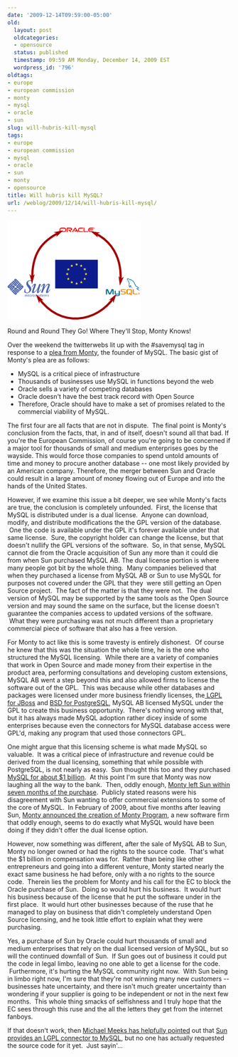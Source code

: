 ```yaml
---
date: '2009-12-14T09:59:00-05:00'
old:
  layout: post
  oldcategories:
  - opensource
  status: published
  timestamp: 09:59 AM Monday, December 14, 2009 EST
  wordpress_id: '796'
oldtags:
- europe
- european commission
- monty
- mysql
- oracle
- sun
slug: will-hubris-kill-mysql
tags:
- europe
- european commission
- mysql
- oracle
- sun
- monty
- opensource
title: Will hubris kill MySQL?
url: /weblog/2009/12/14/will-hubris-kill-mysql/
---
```


<div class="image caption center">
    <img src="/weblog/media/2009/12/sun-oracle-mysql.png" alt="Round and Round They Go! Where They'll Stop, Monty Knows!">
    <p>Round and Round They Go! Where They'll Stop, Monty Knows!</p>
</div>

Over the weekend the twitterwebs lit up with the #savemysql tag in response to a [plea from Monty](http://monty-says.blogspot.com/2009/12/help-saving-mysql.html), the founder of MySQL.  The basic gist of Monty's plea are as follows:

  * MySQL is a critical piece of infrastructure
  * Thousands of businesses use MySQL in functions beyond the web
  * Oracle sells a variety of competing databases
  * Oracle doesn't have the best track record with Open Source
  * Therefore, Oracle should have to make a set of promises related to the commercial viability of MySQL.

The first four are all facts that are not in dispute.  The final point is Monty's conclusion from the facts, that, in and of itself, doesn't sound all that bad.  If you're the European Commission, of course you're going to be concerned if a major tool for thousands of small and medium enterprises goes by the wayside.  This would force those companies to spend untold amounts of time and money to procure another database -- one most likely provided by an American company.  Therefore, the merger between Sun and Oracle could result in a large amount of money flowing out of Europe and into the hands of the United States.

However, if we examine this issue a bit deeper, we see while Monty's facts are true, the conclusion is completely unfounded.  First, the license that MySQL is distributed under is a dual license.  Anyone can download, modify, and distribute modifications the the GPL version of the database.  One the code is available under the GPL it's forever available under that same license.  Sure, the copyright holder can change the license, but that doesn't nullify the GPL versions of the software.  So, in that sense, MySQL cannot die from the Oracle acquisition of Sun any more than it could die from when Sun purchased MySQL AB. The dual license portion is where many people got bit by the whole thing.  Many companies believed that when they purchased a license from MySQL AB or Sun to use MySQL for purposes not covered under the GPL that they  were still getting an Open Source project.  The fact of the matter is that they were not.  The dual version of MySQL may be supported by the same tools as the Open Source version and may sound the same on the surface, but the license doesn't guarantee the companies access to updated versions of the software.  What they were purchasing was not much different than a proprietary commercial piece of software that also has a free version.

For Monty to act like this is some travesty is entirely dishonest.  Of course he knew that this was the situation the whole time, he is the one who structured the MySQL licensing.  While there are a variety of companies that work in Open Source and made money from their expertise in the product area, performing consultations and developing custom extensions, MySQL AB went a step beyond this and also allowed firms to license the software out of the GPL.  This was because while other databases and packages were licensed under more business friendly licenses, the[ LGPL for JBoss](http://docs.jboss.org/jbossas/admindevel326/html/apa.html) and [BSD for PostgreSQL](http://www.postgresql.org/about/licence), MySQL AB licensed MySQL under the GPL to create this business opportunity.  There's nothing wrong with that, but it has always made MySQL adoption rather dicey inside of some enterprises because even the connectors for MySQL database access were GPL'd, making any program that used those connectors GPL.

One might argue that this licensing scheme is what made MySQL so valuable.  It was a critical piece of infrastructure and revenue could be derived from the dual licensing, something that while possible with PostgreSQL, is not nearly as easy.  Sun thought this too and they purchased [MySQL for about $1 billion](http://www.mysql.com/news-and-events/sun-to-acquire-mysql.html).  At this point I'm sure that Monty was now laughing all the way to the bank.  Then, oddly enough, [Monty left Sun within seven months of the purchase](http://news.cnet.com/8301-13505_3-10033614-16.html).  Publicly stated reasons were his disagreement with Sun wanting to offer commercial extensions to some of the core of MySQL.  In February of 2009, about five months after leaving Sun, [Monty announced the creation of Monty Program](http://monty-says.blogspot.com/2009/02/time-to-move-on.html), a new software firm that oddly enough, seems to do exactly what MySQL would have been doing if they didn't offer the dual license option.

However, now something was different, after the sale of MySQL AB to Sun, Monty no longer owned or had the rights to the source code.  That's what the $1 billion in compensation was for.  Rather than being like other entrepreneurs and going into a different venture, Monty started nearly the exact same business he had before, only with a no rights to the source code.  Therein lies the problem for Monty and his call for the EC to block the Oracle purchase of Sun.  Doing so would hurt his business.  It would hurt his business because of the license that he put the software under in the first place.  It would hurt other businesses because of the ruse that he managed to play on business that didn't completely understand Open Source licensing, and he took little effort to explain what they were purchasing.

Yes, a purchase of Sun by Oracle could hurt thousands of small and medium enterprises that rely on the dual licensed version of MySQL, but so will the continued downfall of Sun.  If Sun goes out of business it could put the code in legal limbo, leaving no one able to get a license for the code.  Furthermore, it's hurting the MySQL community right now.  With Sun being in limbo right now, I'm sure that they're not winning many new customers -- businesses hate uncertainty, and there isn't much greater uncertainty than wondering if your supplier is going to be independent or not in the next few months.  This whole thing smacks of selfishness and I truly hope that the EC sees through this ruse and the all the letters they get from the internet fanboys.

If that doesn't work, then [Michael Meeks has helpfully pointed](http://www.gnome.org/~michael/blog/2009-12-14.html) out that [Sun provides an LGPL connector to MySQL](http://extensions.services.openoffice.org/project/mysql_connector), but no one has actually requested the source code for it yet.  Just sayin'...